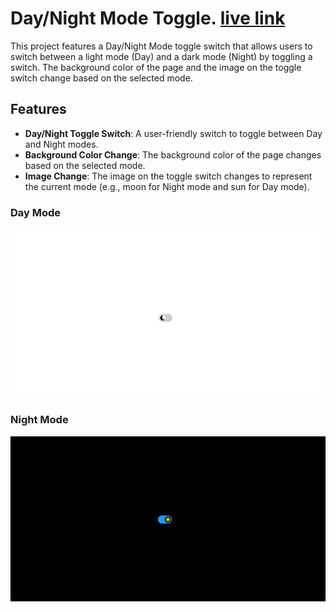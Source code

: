 # Day/Night Mode Toggle. [live link](https://sathya-daynightmode.netlify.app/)

This project features a Day/Night Mode toggle switch that allows users to switch between a light mode (Day) and a dark mode (Night) by toggling a switch. The background color of the page and the image on the toggle switch change based on the selected mode.

## Features

- **Day/Night Toggle Switch**: A user-friendly switch to toggle between Day and Night modes.
- **Background Color Change**: The background color of the page changes based on the selected mode.
- **Image Change**: The image on the toggle switch changes to represent the current mode (e.g., moon for Night mode and sun for Day mode).

### Day Mode
![Day Mode](./Screenshots/day.png)

### Night Mode
![Night Mode](./Screenshots/night.png)

